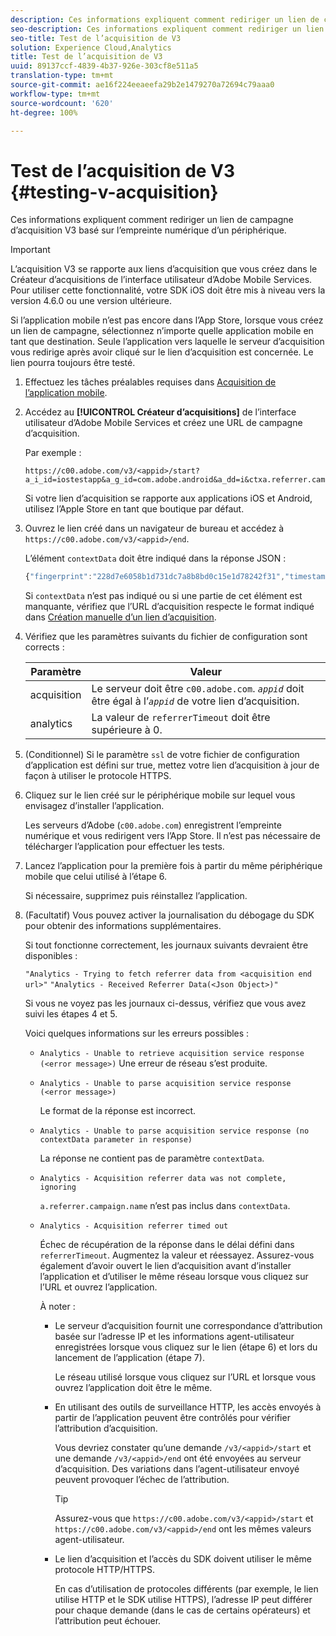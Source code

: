 ```yaml
---
description: Ces informations expliquent comment rediriger un lien de campagne d’acquisition V3 basé sur l’empreinte numérique d’un périphérique.
seo-description: Ces informations expliquent comment rediriger un lien de campagne d’acquisition V3 basé sur l’empreinte numérique d’un périphérique.
seo-title: Test de l’acquisition de V3
solution: Experience Cloud,Analytics
title: Test de l’acquisition de V3
uuid: 89137ccf-4839-4b37-926e-303cf8e511a5
translation-type: tm+mt
source-git-commit: ae16f224eeaeefa29b2e1479270a72694c79aaa0
workflow-type: tm+mt
source-wordcount: '620'
ht-degree: 100%

---
```



# Test de l’acquisition de V3 {#testing-v-acquisition}

Ces informations expliquent comment rediriger un lien de campagne d’acquisition V3 basé sur l’empreinte numérique d’un périphérique.

>[!IMPORTANT]
>
>L’acquisition V3 se rapporte aux liens d’acquisition que vous créez dans le Créateur d’acquisitions de l’interface utilisateur d’Adobe Mobile Services. Pour utiliser cette fonctionnalité, votre SDK iOS doit être mis à niveau vers la version 4.6.0 ou une version ultérieure.

Si l’application mobile n’est pas encore dans l’App Store, lorsque vous créez un lien de campagne, sélectionnez n’importe quelle application mobile en tant que destination. Seule l’application vers laquelle le serveur d’acquisition vous redirige après avoir cliqué sur le lien d’acquisition est concernée. Le lien pourra toujours être testé.

1. Effectuez les tâches préalables requises dans [Acquisition de l’application mobile](/help/ios/acquisition-main/acquisition.md).
1. Accédez au **[!UICONTROL Créateur d’acquisitions]** de l’interface utilisateur d’Adobe Mobile Services et créez une URL de campagne d’acquisition.

   Par exemple :

   ```
   https://c00.adobe.com/v3/<appid>/start?a_i_id=iostestapp&a_g_id=com.adobe.android&a_dd=i&ctxa.referrer.campaign.name=name&ctxa.referrer.campaign.trackingcode=trackingcode
   ```


   Si votre lien d’acquisition se rapporte aux applications iOS et Android, utilisez l’Apple Store en tant que boutique par défaut.
1. Ouvrez le lien créé dans un navigateur de bureau et accédez à `https://c00.adobe.com/v3/<appid>/end`.

   L’élément `contextData` doit être indiqué dans la réponse JSON :

   ```js
   {"fingerprint":"228d7e6058b1d731dc7a8b8bd0c15e1d78242f31","timestamp":1457989293,"appguid":"","contextData":{"a.referrer.campaign.name":"name","a.referrer.campaign.trackingcode":"trackingcode"}}.
   ```

   Si `contextData` n’est pas indiqué ou si une partie de cet élément est manquante, vérifiez que l’URL d’acquisition respecte le format indiqué dans [Création manuelle d’un lien d’acquisition](/help/using/acquisition-main/c-marketing-links-builder/acquisition-link-manual.md).
1. Vérifiez que les paramètres suivants du fichier de configuration sont corrects :

   | Paramètre | Valeur |
   |--- |--- |
   | acquisition | Le serveur doit être `c00.adobe.com`. *`appid`* doit être égal à l’*`appid`* de votre lien d’acquisition. |
   | analytics | La valeur de `referrerTimeout` doit être supérieure à 0. |


1. (Conditionnel) Si le paramètre `ssl` de votre fichier de configuration d’application est défini sur true, mettez votre lien d’acquisition à jour de façon à utiliser le protocole HTTPS.
1. Cliquez sur le lien créé sur le périphérique mobile sur lequel vous envisagez d’installer l’application.

   Les serveurs d’Adobe (`c00.adobe.com`) enregistrent l’empreinte numérique et vous redirigent vers l’App Store. Il n’est pas nécessaire de télécharger l’application pour effectuer les tests.
1. Lancez l’application pour la première fois à partir du même périphérique mobile que celui utilisé à l’étape 6.

   Si nécessaire, supprimez puis réinstallez l’application.
1. (Facultatif) Vous pouvez activer la journalisation du débogage du SDK pour obtenir des informations supplémentaires.

   Si tout fonctionne correctement, les journaux suivants devraient être disponibles :

   `"Analytics - Trying to fetch referrer data from <acquisition end url>"`
   `"Analytics - Received Referrer Data(<Json Object>)"`

   Si vous ne voyez pas les journaux ci-dessus, vérifiez que vous avez suivi les étapes 4 et 5.

   Voici quelques informations sur les erreurs possibles :

   * `Analytics - Unable to retrieve acquisition service response (<error message>)`
Une erreur de réseau s’est produite.

   * `Analytics - Unable to parse acquisition service response (<error message>)`

      Le format de la réponse est incorrect.

   * `Analytics - Unable to parse acquisition service response (no contextData parameter in response)`

      La réponse ne contient pas de paramètre `contextData`.

   * `Analytics - Acquisition referrer data was not complete, ignoring`

      `a.referrer.campaign.name` n’est pas inclus dans `contextData`.

   * `Analytics - Acquisition referrer timed out`

      Échec de récupération de la réponse dans le délai défini dans `referrerTimeout`. Augmentez la valeur et réessayez. Assurez-vous également d’avoir ouvert le lien d’acquisition avant d’installer l’application et d’utiliser le même réseau lorsque vous cliquez sur l’URL et ouvrez l’application.

      À noter :

      * Le serveur d’acquisition fournit une correspondance d’attribution basée sur l’adresse IP et les informations agent-utilisateur enregistrées lorsque vous cliquez sur le lien (étape 6) et lors du lancement de l’application (étape 7).

         Le réseau utilisé lorsque vous cliquez sur l’URL et lorsque vous ouvrez l’application doit être le même.

      * En utilisant des outils de surveillance HTTP, les accès envoyés à partir de l’application peuvent être contrôlés pour vérifier l’attribution d’acquisition.

         Vous devriez constater qu’une demande `/v3/<appid>/start` et une demande `/v3/<appid>/end` ont été envoyées au serveur d’acquisition. Des variations dans l’agent-utilisateur envoyé peuvent provoquer l’échec de l’attribution.

         >[!TIP]
         >
         >Assurez-vous que `https://c00.adobe.com/v3/<appid>/start` et `https://c00.adobe.com/v3/<appid>/end` ont les mêmes valeurs agent-utilisateur.

      * Le lien d’acquisition et l’accès du SDK doivent utiliser le même protocole HTTP/HTTPS.

         En cas d’utilisation de protocoles différents (par exemple, le lien utilise HTTP et le SDK utilise HTTPS), l’adresse IP peut différer pour chaque demande (dans le cas de certains opérateurs) et l’attribution peut échouer.
